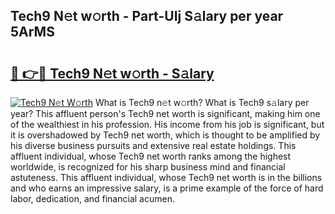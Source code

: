 ## Tech9 N𝚎t w𝚘rth - Part-UIj S𝚊lary per year 5ArMS

# <h2><a href="http://gc21vt.nevu.top/?p=Tech9">🔗 👉🔴 Tech9 N𝚎t w𝚘rth - S𝚊lary</a></h2>

[![Tech9 N𝚎t W𝚘rth](https://i.imgur.com/Oavwk0R.jpeg)](http://gc21vt.nevu.top/?p=Tech9)
What is Tech9 n𝚎t w𝚘rth? What is Tech9 s𝚊lary per year?
This affluent person's Tech9 net worth is significant, making him one of the wealthiest in his profession. His income from his job is significant, but it is overshadowed by Tech9 net worth, which is thought to be amplified by his diverse business pursuits and extensive real estate holdings. This affluent individual, whose Tech9 net worth ranks among the highest worldwide, is recognized for his sharp business mind and financial astuteness. This affluent individual, whose Tech9 net worth is in the billions and who earns an impressive salary, is a prime example of the force of hard labor, dedication, and financial acumen.
